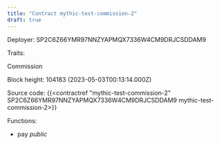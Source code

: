 ```yaml
---
title: "Contract mythic-test-commission-2"
draft: true
---
```

Deployer: SP2C6Z66YMR97NNZYAPMQX7336W4CM9DRJCSDDAM9

Traits:
 
Commission


Block height: 104183 (2023-05-03T00:13:14.000Z)

Source code: {{<contractref "mythic-test-commission-2" SP2C6Z66YMR97NNZYAPMQX7336W4CM9DRJCSDDAM9 mythic-test-commission-2>}}

Functions:

* pay _public_
